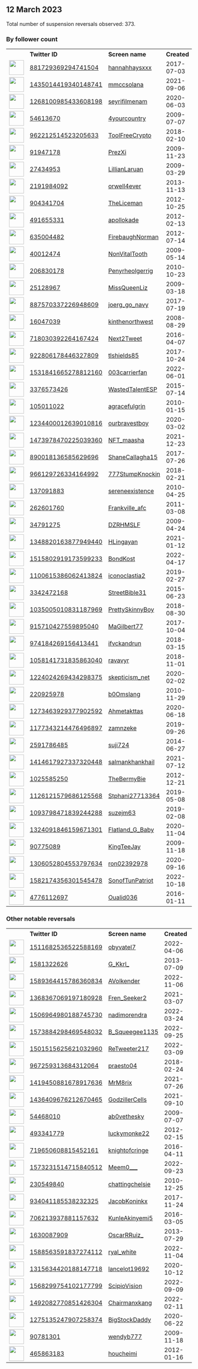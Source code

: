 
## 12 March 2023
Total number of suspension reversals observed: 373.

### By follower count
<table><tr><th></th><th align="left">Twitter ID</th><th align="left">Screen name</th>
<th align="left">Created</th><th align="left">Status</th><th align="left">Suspended</th><th align="left">Followers</th>
<tr><td><a href="https://pbs.twimg.com/profile_images/1660286386191187969/58Q2sK20_normal.jpg"><img src="https://pbs.twimg.com/profile_images/1660286386191187969/58Q2sK20_normal.jpg" width="40px" height="40px" align="center"/></a></td><td><a href="https://twitter.com/intent/user?user_id=881729369294741504">881729369294741504</a></td><td><a href="https://twitter.com/hannahhaysxxx">hannahhaysxxx</a></td><td>2017-07-03</td><td align="center"></td><td></td><td>87806</td></tr>
<tr><td><a href="https://pbs.twimg.com/profile_images/1559908756879720449/Xhh_9kxa_normal.jpg"><img src="https://pbs.twimg.com/profile_images/1559908756879720449/Xhh_9kxa_normal.jpg" width="40px" height="40px" align="center"/></a></td><td><a href="https://twitter.com/intent/user?user_id=1435014419340148741">1435014419340148741</a></td><td><a href="https://twitter.com/mmccsolana">mmccsolana</a></td><td>2021-09-06</td><td align="center"></td><td>2022-12-10</td><td>29244</td></tr>
<tr><td><a href="https://pbs.twimg.com/profile_images/1663613406828478466/i2ZzXmmT_normal.jpg"><img src="https://pbs.twimg.com/profile_images/1663613406828478466/i2ZzXmmT_normal.jpg" width="40px" height="40px" align="center"/></a></td><td><a href="https://twitter.com/intent/user?user_id=1268100985433608198">1268100985433608198</a></td><td><a href="https://twitter.com/seyrifilmenam">seyrifilmenam</a></td><td>2020-06-03</td><td align="center"></td><td>2022-10-09</td><td>18660</td></tr>
<tr><td><a href="https://pbs.twimg.com/profile_images/321405469/Ronald_20Reagan_normal.jpg"><img src="https://pbs.twimg.com/profile_images/321405469/Ronald_20Reagan_normal.jpg" width="40px" height="40px" align="center"/></a></td><td><a href="https://twitter.com/intent/user?user_id=54613670">54613670</a></td><td><a href="https://twitter.com/4yourcountry">4yourcountry</a></td><td>2009-07-07</td><td align="center"></td><td>2022-09-05</td><td>18620</td></tr>
<tr><td><a href="https://pbs.twimg.com/profile_images/965597855728766976/s4Y78iqU_normal.jpg"><img src="https://pbs.twimg.com/profile_images/965597855728766976/s4Y78iqU_normal.jpg" width="40px" height="40px" align="center"/></a></td><td><a href="https://twitter.com/intent/user?user_id=962212514523205633">962212514523205633</a></td><td><a href="https://twitter.com/ToolFreeCrypto">ToolFreeCrypto</a></td><td>2018-02-10</td><td align="center"></td><td></td><td>16551</td></tr>
<tr><td><a href="https://pbs.twimg.com/profile_images/1634996295570972675/Bk4Io3T8_normal.jpg"><img src="https://pbs.twimg.com/profile_images/1634996295570972675/Bk4Io3T8_normal.jpg" width="40px" height="40px" align="center"/></a></td><td><a href="https://twitter.com/intent/user?user_id=91947178">91947178</a></td><td><a href="https://twitter.com/PrezXi">PrezXi</a></td><td>2009-11-23</td><td align="center">🚫</td><td></td><td>14524</td></tr>
<tr><td><a href="https://pbs.twimg.com/profile_images/1468885356971917314/dD10X3l1_normal.jpg"><img src="https://pbs.twimg.com/profile_images/1468885356971917314/dD10X3l1_normal.jpg" width="40px" height="40px" align="center"/></a></td><td><a href="https://twitter.com/intent/user?user_id=27434953">27434953</a></td><td><a href="https://twitter.com/LillianLaruan">LillianLaruan</a></td><td>2009-03-29</td><td align="center"></td><td>2022-12-05</td><td>12522</td></tr>
<tr><td><a href="https://pbs.twimg.com/profile_images/538506491871776768/0pHoM3jh_normal.jpeg"><img src="https://pbs.twimg.com/profile_images/538506491871776768/0pHoM3jh_normal.jpeg" width="40px" height="40px" align="center"/></a></td><td><a href="https://twitter.com/intent/user?user_id=2191984092">2191984092</a></td><td><a href="https://twitter.com/orwell4ever">orwell4ever</a></td><td>2013-11-13</td><td align="center"></td><td>2022-09-11</td><td>12147</td></tr>
<tr><td><a href="https://pbs.twimg.com/profile_images/1443328139363561478/tSqZ1t1S_normal.jpg"><img src="https://pbs.twimg.com/profile_images/1443328139363561478/tSqZ1t1S_normal.jpg" width="40px" height="40px" align="center"/></a></td><td><a href="https://twitter.com/intent/user?user_id=904341704">904341704</a></td><td><a href="https://twitter.com/TheLiceman">TheLiceman</a></td><td>2012-10-25</td><td align="center"></td><td>2022-12-22</td><td>11994</td></tr>
<tr><td><a href="https://pbs.twimg.com/profile_images/1633803150632075264/ym91PVHU_normal.jpg"><img src="https://pbs.twimg.com/profile_images/1633803150632075264/ym91PVHU_normal.jpg" width="40px" height="40px" align="center"/></a></td><td><a href="https://twitter.com/intent/user?user_id=491655331">491655331</a></td><td><a href="https://twitter.com/apollokade">apollokade</a></td><td>2012-02-13</td><td align="center">🚫</td><td></td><td>9490</td></tr>
<tr><td><a href="https://pbs.twimg.com/profile_images/3131047808/3f0c3a65719d294e61073af0a411a06b_normal.jpeg"><img src="https://pbs.twimg.com/profile_images/3131047808/3f0c3a65719d294e61073af0a411a06b_normal.jpeg" width="40px" height="40px" align="center"/></a></td><td><a href="https://twitter.com/intent/user?user_id=635004482">635004482</a></td><td><a href="https://twitter.com/FirebaughNorman">FirebaughNorman</a></td><td>2012-07-14</td><td align="center"></td><td>2022-04-25</td><td>9151</td></tr>
<tr><td><a href="https://pbs.twimg.com/profile_images/1564238253641039874/WiD2BSr9_normal.jpg"><img src="https://pbs.twimg.com/profile_images/1564238253641039874/WiD2BSr9_normal.jpg" width="40px" height="40px" align="center"/></a></td><td><a href="https://twitter.com/intent/user?user_id=40012474">40012474</a></td><td><a href="https://twitter.com/NonVitalTooth">NonVitalTooth</a></td><td>2009-05-14</td><td align="center"></td><td>2022-10-05</td><td>8979</td></tr>
<tr><td><a href="https://pbs.twimg.com/profile_images/1656912954355339264/MjCxiWxh_normal.jpg"><img src="https://pbs.twimg.com/profile_images/1656912954355339264/MjCxiWxh_normal.jpg" width="40px" height="40px" align="center"/></a></td><td><a href="https://twitter.com/intent/user?user_id=206830178">206830178</a></td><td><a href="https://twitter.com/Penyrheolgerrig">Penyrheolgerrig</a></td><td>2010-10-23</td><td align="center"></td><td>2023-01-11</td><td>7875</td></tr>
<tr><td><a href="https://pbs.twimg.com/profile_images/792170053621821440/r9wm-erc_normal.jpg"><img src="https://pbs.twimg.com/profile_images/792170053621821440/r9wm-erc_normal.jpg" width="40px" height="40px" align="center"/></a></td><td><a href="https://twitter.com/intent/user?user_id=25128967">25128967</a></td><td><a href="https://twitter.com/MissQueenLiz">MissQueenLiz</a></td><td>2009-03-18</td><td align="center"></td><td></td><td>7752</td></tr>
<tr><td><a href="https://pbs.twimg.com/profile_images/1634933971279572993/EA7SRJbE_normal.jpg"><img src="https://pbs.twimg.com/profile_images/1634933971279572993/EA7SRJbE_normal.jpg" width="40px" height="40px" align="center"/></a></td><td><a href="https://twitter.com/intent/user?user_id=887570337226948609">887570337226948609</a></td><td><a href="https://twitter.com/joerg_go_navy">joerg_go_navy</a></td><td>2017-07-19</td><td align="center"></td><td></td><td>7245</td></tr>
<tr><td><a href="https://pbs.twimg.com/profile_images/1636142856850087937/TzC_1bFm_normal.jpg"><img src="https://pbs.twimg.com/profile_images/1636142856850087937/TzC_1bFm_normal.jpg" width="40px" height="40px" align="center"/></a></td><td><a href="https://twitter.com/intent/user?user_id=16047039">16047039</a></td><td><a href="https://twitter.com/kinthenorthwest">kinthenorthwest</a></td><td>2008-08-29</td><td align="center"></td><td></td><td>6509</td></tr>
<tr><td><a href="https://pbs.twimg.com/profile_images/1634973645763227648/AiI9isRv_normal.jpg"><img src="https://pbs.twimg.com/profile_images/1634973645763227648/AiI9isRv_normal.jpg" width="40px" height="40px" align="center"/></a></td><td><a href="https://twitter.com/intent/user?user_id=718030392264167424">718030392264167424</a></td><td><a href="https://twitter.com/Next2Tweet">Next2Tweet</a></td><td>2016-04-07</td><td align="center">🚫</td><td>2023-03-04</td><td>6491</td></tr>
<tr><td><a href="https://pbs.twimg.com/profile_images/1022626306763051009/f1Zz1BTO_normal.jpg"><img src="https://pbs.twimg.com/profile_images/1022626306763051009/f1Zz1BTO_normal.jpg" width="40px" height="40px" align="center"/></a></td><td><a href="https://twitter.com/intent/user?user_id=922806178446327809">922806178446327809</a></td><td><a href="https://twitter.com/tlshields85">tlshields85</a></td><td>2017-10-24</td><td align="center"></td><td>2022-05-24</td><td>6072</td></tr>
<tr><td><a href="https://pbs.twimg.com/profile_images/1635008335773675520/jCMReR_I_normal.jpg"><img src="https://pbs.twimg.com/profile_images/1635008335773675520/jCMReR_I_normal.jpg" width="40px" height="40px" align="center"/></a></td><td><a href="https://twitter.com/intent/user?user_id=1531841665278812160">1531841665278812160</a></td><td><a href="https://twitter.com/003carrierfan">003carrierfan</a></td><td>2022-06-01</td><td align="center">🚫</td><td>2022-09-28</td><td>5285</td></tr>
<tr><td><a href="https://pbs.twimg.com/profile_images/1634640170451365892/zUBNdKX5_normal.jpg"><img src="https://pbs.twimg.com/profile_images/1634640170451365892/zUBNdKX5_normal.jpg" width="40px" height="40px" align="center"/></a></td><td><a href="https://twitter.com/intent/user?user_id=3376573426">3376573426</a></td><td><a href="https://twitter.com/WastedTalentESP">WastedTalentESP</a></td><td>2015-07-14</td><td align="center"></td><td>2022-10-30</td><td>4373</td></tr>
<tr><td><a href="https://pbs.twimg.com/profile_images/1635379830786015232/HDMrrFwH_normal.jpg"><img src="https://pbs.twimg.com/profile_images/1635379830786015232/HDMrrFwH_normal.jpg" width="40px" height="40px" align="center"/></a></td><td><a href="https://twitter.com/intent/user?user_id=105011022">105011022</a></td><td><a href="https://twitter.com/agracefulgrin">agracefulgrin</a></td><td>2010-01-15</td><td align="center"></td><td>2023-02-17</td><td>4100</td></tr>
<tr><td><a href="https://pbs.twimg.com/profile_images/1633483140525113348/wq1LqSrf_normal.jpg"><img src="https://pbs.twimg.com/profile_images/1633483140525113348/wq1LqSrf_normal.jpg" width="40px" height="40px" align="center"/></a></td><td><a href="https://twitter.com/intent/user?user_id=1234400012639010816">1234400012639010816</a></td><td><a href="https://twitter.com/ourbravestboy">ourbravestboy</a></td><td>2020-03-02</td><td align="center"></td><td></td><td>3776</td></tr>
<tr><td><a href="https://pbs.twimg.com/profile_images/1641451088254758915/qTn14rbl_normal.png"><img src="https://pbs.twimg.com/profile_images/1641451088254758915/qTn14rbl_normal.png" width="40px" height="40px" align="center"/></a></td><td><a href="https://twitter.com/intent/user?user_id=1473978470225039360">1473978470225039360</a></td><td><a href="https://twitter.com/NFT_maasha">NFT_maasha</a></td><td>2021-12-23</td><td align="center"></td><td></td><td>3453</td></tr>
<tr><td><a href="https://pbs.twimg.com/profile_images/1508559490215469063/2sXahBSr_normal.jpg"><img src="https://pbs.twimg.com/profile_images/1508559490215469063/2sXahBSr_normal.jpg" width="40px" height="40px" align="center"/></a></td><td><a href="https://twitter.com/intent/user?user_id=890018136585629696">890018136585629696</a></td><td><a href="https://twitter.com/ShaneCallagha15">ShaneCallagha15</a></td><td>2017-07-26</td><td align="center"></td><td>2022-08-19</td><td>2785</td></tr>
<tr><td><a href="https://pbs.twimg.com/profile_images/1107441894961922049/oILJY9hh_normal.png"><img src="https://pbs.twimg.com/profile_images/1107441894961922049/oILJY9hh_normal.png" width="40px" height="40px" align="center"/></a></td><td><a href="https://twitter.com/intent/user?user_id=966129726334164992">966129726334164992</a></td><td><a href="https://twitter.com/777StumpKnockin">777StumpKnockin</a></td><td>2018-02-21</td><td align="center"></td><td>2022-11-24</td><td>2578</td></tr>
<tr><td><a href="https://pbs.twimg.com/profile_images/1402753000154689536/ac9AJFOD_normal.jpg"><img src="https://pbs.twimg.com/profile_images/1402753000154689536/ac9AJFOD_normal.jpg" width="40px" height="40px" align="center"/></a></td><td><a href="https://twitter.com/intent/user?user_id=137091883">137091883</a></td><td><a href="https://twitter.com/sereneexistence">sereneexistence</a></td><td>2010-04-25</td><td align="center"></td><td>2022-11-12</td><td>2416</td></tr>
<tr><td><a href="https://pbs.twimg.com/profile_images/1663353524355211264/6emmVvLH_normal.jpg"><img src="https://pbs.twimg.com/profile_images/1663353524355211264/6emmVvLH_normal.jpg" width="40px" height="40px" align="center"/></a></td><td><a href="https://twitter.com/intent/user?user_id=262601760">262601760</a></td><td><a href="https://twitter.com/Frankville_afc">Frankville_afc</a></td><td>2011-03-08</td><td align="center"></td><td>2023-01-13</td><td>2363</td></tr>
<tr><td><a href="https://pbs.twimg.com/profile_images/1634397063893987329/nKYtxNAS_normal.jpg"><img src="https://pbs.twimg.com/profile_images/1634397063893987329/nKYtxNAS_normal.jpg" width="40px" height="40px" align="center"/></a></td><td><a href="https://twitter.com/intent/user?user_id=34791275">34791275</a></td><td><a href="https://twitter.com/DZRHMSLF">DZRHMSLF</a></td><td>2009-04-24</td><td align="center"></td><td></td><td>2341</td></tr>
<tr><td><a href="https://pbs.twimg.com/profile_images/1667803310777335811/nb_hRrIZ_normal.jpg"><img src="https://pbs.twimg.com/profile_images/1667803310777335811/nb_hRrIZ_normal.jpg" width="40px" height="40px" align="center"/></a></td><td><a href="https://twitter.com/intent/user?user_id=1348820163877949440">1348820163877949440</a></td><td><a href="https://twitter.com/HLingayan">HLingayan</a></td><td>2021-01-12</td><td align="center"></td><td>2023-03-02</td><td>2072</td></tr>
<tr><td><a href="https://pbs.twimg.com/profile_images/1516111094640746505/usCTn50o_normal.jpg"><img src="https://pbs.twimg.com/profile_images/1516111094640746505/usCTn50o_normal.jpg" width="40px" height="40px" align="center"/></a></td><td><a href="https://twitter.com/intent/user?user_id=1515802919173599233">1515802919173599233</a></td><td><a href="https://twitter.com/BondKost">BondKost</a></td><td>2022-04-17</td><td align="center"></td><td>2022-11-23</td><td>1947</td></tr>
<tr><td><a href="https://pbs.twimg.com/profile_images/1214935190788694016/FNaO7QFV_normal.jpg"><img src="https://pbs.twimg.com/profile_images/1214935190788694016/FNaO7QFV_normal.jpg" width="40px" height="40px" align="center"/></a></td><td><a href="https://twitter.com/intent/user?user_id=1100615386062413824">1100615386062413824</a></td><td><a href="https://twitter.com/iconoclastia2">iconoclastia2</a></td><td>2019-02-27</td><td align="center"></td><td>2022-08-01</td><td>1828</td></tr>
<tr><td><a href="https://pbs.twimg.com/profile_images/1662072459330240512/LMxNyR8n_normal.jpg"><img src="https://pbs.twimg.com/profile_images/1662072459330240512/LMxNyR8n_normal.jpg" width="40px" height="40px" align="center"/></a></td><td><a href="https://twitter.com/intent/user?user_id=3342472168">3342472168</a></td><td><a href="https://twitter.com/StreetBible31">StreetBible31</a></td><td>2015-06-23</td><td align="center"></td><td>2022-11-11</td><td>1811</td></tr>
<tr><td><a href="https://pbs.twimg.com/profile_images/1586102102153170945/nSlVH7w-_normal.jpg"><img src="https://pbs.twimg.com/profile_images/1586102102153170945/nSlVH7w-_normal.jpg" width="40px" height="40px" align="center"/></a></td><td><a href="https://twitter.com/intent/user?user_id=1035005010831187969">1035005010831187969</a></td><td><a href="https://twitter.com/PrettySkinnyBoy">PrettySkinnyBoy</a></td><td>2018-08-30</td><td align="center">👋</td><td>2022-11-29</td><td>1793</td></tr>
<tr><td><a href="https://pbs.twimg.com/profile_images/1528979114312466433/BNw1TcMc_normal.jpg"><img src="https://pbs.twimg.com/profile_images/1528979114312466433/BNw1TcMc_normal.jpg" width="40px" height="40px" align="center"/></a></td><td><a href="https://twitter.com/intent/user?user_id=915710427559895040">915710427559895040</a></td><td><a href="https://twitter.com/MaGilbert77">MaGilbert77</a></td><td>2017-10-04</td><td align="center"></td><td>2022-10-29</td><td>1751</td></tr>
<tr><td><a href="https://pbs.twimg.com/profile_images/1655313419963121666/KmiIjvxZ_normal.jpg"><img src="https://pbs.twimg.com/profile_images/1655313419963121666/KmiIjvxZ_normal.jpg" width="40px" height="40px" align="center"/></a></td><td><a href="https://twitter.com/intent/user?user_id=974184269156413441">974184269156413441</a></td><td><a href="https://twitter.com/ifvckandrun">ifvckandrun</a></td><td>2018-03-15</td><td align="center"></td><td>2023-02-04</td><td>1621</td></tr>
<tr><td><a href="https://pbs.twimg.com/profile_images/1058146422258683904/xRPbETzT_normal.jpg"><img src="https://pbs.twimg.com/profile_images/1058146422258683904/xRPbETzT_normal.jpg" width="40px" height="40px" align="center"/></a></td><td><a href="https://twitter.com/intent/user?user_id=1058141731835863040">1058141731835863040</a></td><td><a href="https://twitter.com/ravavyr">ravavyr</a></td><td>2018-11-01</td><td align="center"></td><td></td><td>1592</td></tr>
<tr><td><a href="https://pbs.twimg.com/profile_images/1248082650855809027/KOVVP-1__normal.jpg"><img src="https://pbs.twimg.com/profile_images/1248082650855809027/KOVVP-1__normal.jpg" width="40px" height="40px" align="center"/></a></td><td><a href="https://twitter.com/intent/user?user_id=1224024269434298375">1224024269434298375</a></td><td><a href="https://twitter.com/skepticism_net">skepticism_net</a></td><td>2020-02-02</td><td align="center"></td><td></td><td>1544</td></tr>
<tr><td><a href="https://pbs.twimg.com/profile_images/1121215679548379142/Ltj3pqwo_normal.png"><img src="https://pbs.twimg.com/profile_images/1121215679548379142/Ltj3pqwo_normal.png" width="40px" height="40px" align="center"/></a></td><td><a href="https://twitter.com/intent/user?user_id=220925978">220925978</a></td><td><a href="https://twitter.com/b0Omslang">b0Omslang</a></td><td>2010-11-29</td><td align="center"></td><td></td><td>1340</td></tr>
<tr><td><a href="https://pbs.twimg.com/profile_images/1654968133386371072/5N092W1a_normal.jpg"><img src="https://pbs.twimg.com/profile_images/1654968133386371072/5N092W1a_normal.jpg" width="40px" height="40px" align="center"/></a></td><td><a href="https://twitter.com/intent/user?user_id=1273463929377902592">1273463929377902592</a></td><td><a href="https://twitter.com/Ahmetakttas">Ahmetakttas</a></td><td>2020-06-18</td><td align="center"></td><td>2022-07-28</td><td>1287</td></tr>
<tr><td><a href="https://pbs.twimg.com/profile_images/1647404838295068672/spiIuOC1_normal.jpg"><img src="https://pbs.twimg.com/profile_images/1647404838295068672/spiIuOC1_normal.jpg" width="40px" height="40px" align="center"/></a></td><td><a href="https://twitter.com/intent/user?user_id=1177343214476496897">1177343214476496897</a></td><td><a href="https://twitter.com/zamnzeke">zamnzeke</a></td><td>2019-09-26</td><td align="center">👋</td><td>2023-01-22</td><td>1245</td></tr>
<tr><td><a href="https://pbs.twimg.com/profile_images/1075584551894757376/g3UjCsBo_normal.jpg"><img src="https://pbs.twimg.com/profile_images/1075584551894757376/g3UjCsBo_normal.jpg" width="40px" height="40px" align="center"/></a></td><td><a href="https://twitter.com/intent/user?user_id=2591786485">2591786485</a></td><td><a href="https://twitter.com/suji724">suji724</a></td><td>2014-06-27</td><td align="center"></td><td>2022-11-10</td><td>1223</td></tr>
<tr><td><a href="https://pbs.twimg.com/profile_images/1599719800787423234/JzKa7v21_normal.jpg"><img src="https://pbs.twimg.com/profile_images/1599719800787423234/JzKa7v21_normal.jpg" width="40px" height="40px" align="center"/></a></td><td><a href="https://twitter.com/intent/user?user_id=1414617927337320448">1414617927337320448</a></td><td><a href="https://twitter.com/salmankhankhail">salmankhankhail</a></td><td>2021-07-12</td><td align="center"></td><td>2023-01-15</td><td>1188</td></tr>
<tr><td><a href="https://pbs.twimg.com/profile_images/1633544479859679237/WzWwTXwr_normal.jpg"><img src="https://pbs.twimg.com/profile_images/1633544479859679237/WzWwTXwr_normal.jpg" width="40px" height="40px" align="center"/></a></td><td><a href="https://twitter.com/intent/user?user_id=1025585250">1025585250</a></td><td><a href="https://twitter.com/TheBermyBie">TheBermyBie</a></td><td>2012-12-21</td><td align="center"></td><td>2022-08-26</td><td>1183</td></tr>
<tr><td><a href="https://pbs.twimg.com/profile_images/1180642225891561474/SA89limx_normal.jpg"><img src="https://pbs.twimg.com/profile_images/1180642225891561474/SA89limx_normal.jpg" width="40px" height="40px" align="center"/></a></td><td><a href="https://twitter.com/intent/user?user_id=1126121579686125568">1126121579686125568</a></td><td><a href="https://twitter.com/Stphani27713364">Stphani27713364</a></td><td>2019-05-08</td><td align="center"></td><td>2023-02-15</td><td>1154</td></tr>
<tr><td><a href="https://pbs.twimg.com/profile_images/1296191983040565249/50C23sIc_normal.jpg"><img src="https://pbs.twimg.com/profile_images/1296191983040565249/50C23sIc_normal.jpg" width="40px" height="40px" align="center"/></a></td><td><a href="https://twitter.com/intent/user?user_id=1093798471839244288">1093798471839244288</a></td><td><a href="https://twitter.com/suzejm63">suzejm63</a></td><td>2019-02-08</td><td align="center"></td><td>2022-10-27</td><td>1137</td></tr>
<tr><td><a href="https://pbs.twimg.com/profile_images/1550428796075085825/DIkU565L_normal.jpg"><img src="https://pbs.twimg.com/profile_images/1550428796075085825/DIkU565L_normal.jpg" width="40px" height="40px" align="center"/></a></td><td><a href="https://twitter.com/intent/user?user_id=1324091846159671301">1324091846159671301</a></td><td><a href="https://twitter.com/Flatland_G_Baby">Flatland_G_Baby</a></td><td>2020-11-04</td><td align="center"></td><td>2022-12-13</td><td>1135</td></tr>
<tr><td><a href="https://pbs.twimg.com/profile_images/1660252891850985473/FBEx6JL9_normal.jpg"><img src="https://pbs.twimg.com/profile_images/1660252891850985473/FBEx6JL9_normal.jpg" width="40px" height="40px" align="center"/></a></td><td><a href="https://twitter.com/intent/user?user_id=90775089">90775089</a></td><td><a href="https://twitter.com/KingTeeJay">KingTeeJay</a></td><td>2009-11-18</td><td align="center"></td><td></td><td>1103</td></tr>
<tr><td><a href="https://pbs.twimg.com/profile_images/1545663246060879873/P-3kJTCl_normal.jpg"><img src="https://pbs.twimg.com/profile_images/1545663246060879873/P-3kJTCl_normal.jpg" width="40px" height="40px" align="center"/></a></td><td><a href="https://twitter.com/intent/user?user_id=1306052804553797634">1306052804553797634</a></td><td><a href="https://twitter.com/ron02392978">ron02392978</a></td><td>2020-09-16</td><td align="center"></td><td>2022-09-29</td><td>1061</td></tr>
<tr><td><a href="https://pbs.twimg.com/profile_images/1621131193239457792/BXk1tpim_normal.jpg"><img src="https://pbs.twimg.com/profile_images/1621131193239457792/BXk1tpim_normal.jpg" width="40px" height="40px" align="center"/></a></td><td><a href="https://twitter.com/intent/user?user_id=1582174356301545478">1582174356301545478</a></td><td><a href="https://twitter.com/SonofTunPatriot">SonofTunPatriot</a></td><td>2022-10-18</td><td align="center"></td><td>2023-02-28</td><td>999</td></tr>
<tr><td><a href="https://pbs.twimg.com/profile_images/1665116349654261760/fFzoUv03_normal.jpg"><img src="https://pbs.twimg.com/profile_images/1665116349654261760/fFzoUv03_normal.jpg" width="40px" height="40px" align="center"/></a></td><td><a href="https://twitter.com/intent/user?user_id=4776112697">4776112697</a></td><td><a href="https://twitter.com/Oualid036">Oualid036</a></td><td>2016-01-11</td><td align="center"></td><td></td><td>989</td></tr>
</table>

### Other notable reversals
<table><tr><th></th><th align="left">Twitter ID</th><th align="left">Screen name</th>
<th align="left">Created</th><th align="left">Status</th><th align="left">Suspended</th><th align="left">Followers</th>
<tr><td><a href="https://pbs.twimg.com/profile_images/1511688039852093444/fKhd_B9P_normal.jpg"><img src="https://pbs.twimg.com/profile_images/1511688039852093444/fKhd_B9P_normal.jpg" width="40px" height="40px" align="center"/></a></td><td><a href="https://twitter.com/intent/user?user_id=1511682536522588169">1511682536522588169</a></td><td><a href="https://twitter.com/obyvatel7">obyvatel7</a></td><td>2022-04-06</td><td align="center"></td><td>2023-02-27</td><td>229</td></tr>
<tr><td><a href="https://pbs.twimg.com/profile_images/1349978501961707521/IM3W3Uad_normal.jpg"><img src="https://pbs.twimg.com/profile_images/1349978501961707521/IM3W3Uad_normal.jpg" width="40px" height="40px" align="center"/></a></td><td><a href="https://twitter.com/intent/user?user_id=1581322626">1581322626</a></td><td><a href="https://twitter.com/G_Kkrl_">G_Kkrl_</a></td><td>2013-07-09</td><td align="center"></td><td>2022-11-07</td><td>592</td></tr>
<tr><td><a href="https://pbs.twimg.com/profile_images/1589987156759543811/jqfmf83O_normal.jpg"><img src="https://pbs.twimg.com/profile_images/1589987156759543811/jqfmf83O_normal.jpg" width="40px" height="40px" align="center"/></a></td><td><a href="https://twitter.com/intent/user?user_id=1589364415786360834">1589364415786360834</a></td><td><a href="https://twitter.com/AVolkender">AVolkender</a></td><td>2022-11-06</td><td align="center"></td><td>2023-02-28</td><td>871</td></tr>
<tr><td><a href="https://pbs.twimg.com/profile_images/1368372478452658176/nOr_Iev9_normal.jpg"><img src="https://pbs.twimg.com/profile_images/1368372478452658176/nOr_Iev9_normal.jpg" width="40px" height="40px" align="center"/></a></td><td><a href="https://twitter.com/intent/user?user_id=1368367069197180928">1368367069197180928</a></td><td><a href="https://twitter.com/Fren_Seeker2">Fren_Seeker2</a></td><td>2021-03-07</td><td align="center"></td><td>2022-11-07</td><td>38</td></tr>
<tr><td><a href="https://pbs.twimg.com/profile_images/1648468528100691969/o1OhIge4_normal.jpg"><img src="https://pbs.twimg.com/profile_images/1648468528100691969/o1OhIge4_normal.jpg" width="40px" height="40px" align="center"/></a></td><td><a href="https://twitter.com/intent/user?user_id=1506964980188745730">1506964980188745730</a></td><td><a href="https://twitter.com/nadimorendra">nadimorendra</a></td><td>2022-03-24</td><td align="center"></td><td>2022-11-06</td><td>211</td></tr>
<tr><td><a href="https://pbs.twimg.com/profile_images/1602121925739745280/XuUSvZDs_normal.jpg"><img src="https://pbs.twimg.com/profile_images/1602121925739745280/XuUSvZDs_normal.jpg" width="40px" height="40px" align="center"/></a></td><td><a href="https://twitter.com/intent/user?user_id=1573884298469548032">1573884298469548032</a></td><td><a href="https://twitter.com/B_Squeegee1135">B_Squeegee1135</a></td><td>2022-09-25</td><td align="center">👋</td><td>2022-12-24</td><td>26</td></tr>
<tr><td><a href="https://pbs.twimg.com/profile_images/1661394229531123715/k0e_ks2C_normal.jpg"><img src="https://pbs.twimg.com/profile_images/1661394229531123715/k0e_ks2C_normal.jpg" width="40px" height="40px" align="center"/></a></td><td><a href="https://twitter.com/intent/user?user_id=1501515625621032960">1501515625621032960</a></td><td><a href="https://twitter.com/ReTweeter217">ReTweeter217</a></td><td>2022-03-09</td><td align="center"></td><td>2022-11-21</td><td>818</td></tr>
<tr><td><a href="https://pbs.twimg.com/profile_images/1078754883136671745/PVy_QYJ9_normal.jpg"><img src="https://pbs.twimg.com/profile_images/1078754883136671745/PVy_QYJ9_normal.jpg" width="40px" height="40px" align="center"/></a></td><td><a href="https://twitter.com/intent/user?user_id=967259313684312064">967259313684312064</a></td><td><a href="https://twitter.com/praesto04">praesto04</a></td><td>2018-02-24</td><td align="center"></td><td>2022-10-30</td><td>352</td></tr>
<tr><td><a href="https://pbs.twimg.com/profile_images/1489704649544421379/h1UNNJt5_normal.jpg"><img src="https://pbs.twimg.com/profile_images/1489704649544421379/h1UNNJt5_normal.jpg" width="40px" height="40px" align="center"/></a></td><td><a href="https://twitter.com/intent/user?user_id=1419450881678917636">1419450881678917636</a></td><td><a href="https://twitter.com/MrM8rix">MrM8rix</a></td><td>2021-07-26</td><td align="center"></td><td>2023-03-05</td><td>534</td></tr>
<tr><td><a href="https://pbs.twimg.com/profile_images/1658147947287019523/w4nGnKPb_normal.jpg"><img src="https://pbs.twimg.com/profile_images/1658147947287019523/w4nGnKPb_normal.jpg" width="40px" height="40px" align="center"/></a></td><td><a href="https://twitter.com/intent/user?user_id=1436409676212670465">1436409676212670465</a></td><td><a href="https://twitter.com/GodzillerCells">GodzillerCells</a></td><td>2021-09-10</td><td align="center"></td><td>2022-11-03</td><td>40</td></tr>
<tr><td><a href="https://pbs.twimg.com/profile_images/496475858832351232/tGLmgbRO_normal.jpeg"><img src="https://pbs.twimg.com/profile_images/496475858832351232/tGLmgbRO_normal.jpeg" width="40px" height="40px" align="center"/></a></td><td><a href="https://twitter.com/intent/user?user_id=54468010">54468010</a></td><td><a href="https://twitter.com/ab0vethesky">ab0vethesky</a></td><td>2009-07-07</td><td align="center">🔒</td><td>2023-02-10</td><td>8</td></tr>
<tr><td><a href="https://pbs.twimg.com/profile_images/1593091408411361280/9rK1rGU-_normal.jpg"><img src="https://pbs.twimg.com/profile_images/1593091408411361280/9rK1rGU-_normal.jpg" width="40px" height="40px" align="center"/></a></td><td><a href="https://twitter.com/intent/user?user_id=493341779">493341779</a></td><td><a href="https://twitter.com/luckymonke22">luckymonke22</a></td><td>2012-02-15</td><td align="center">🔒</td><td>2023-02-10</td><td>0</td></tr>
<tr><td><a href="https://pbs.twimg.com/profile_images/1598684478674722816/Kh6VrGW1_normal.jpg"><img src="https://pbs.twimg.com/profile_images/1598684478674722816/Kh6VrGW1_normal.jpg" width="40px" height="40px" align="center"/></a></td><td><a href="https://twitter.com/intent/user?user_id=719650608815452161">719650608815452161</a></td><td><a href="https://twitter.com/knightofcringe">knightofcringe</a></td><td>2016-04-11</td><td align="center">🔒</td><td>2023-02-09</td><td>5</td></tr>
<tr><td><a href="https://pbs.twimg.com/profile_images/1599126664176451585/W_MGUcaR_normal.jpg"><img src="https://pbs.twimg.com/profile_images/1599126664176451585/W_MGUcaR_normal.jpg" width="40px" height="40px" align="center"/></a></td><td><a href="https://twitter.com/intent/user?user_id=1573231514715840512">1573231514715840512</a></td><td><a href="https://twitter.com/Meem0___">Meem0___</a></td><td>2022-09-23</td><td align="center"></td><td>2022-12-08</td><td>12</td></tr>
<tr><td><a href="https://pbs.twimg.com/profile_images/1637590203484475392/gv9CrMkg_normal.jpg"><img src="https://pbs.twimg.com/profile_images/1637590203484475392/gv9CrMkg_normal.jpg" width="40px" height="40px" align="center"/></a></td><td><a href="https://twitter.com/intent/user?user_id=230549840">230549840</a></td><td><a href="https://twitter.com/chattingchelsie">chattingchelsie</a></td><td>2010-12-25</td><td align="center"></td><td>2023-03-02</td><td>12</td></tr>
<tr><td><a href="https://pbs.twimg.com/profile_images/1351545178801233920/3BESIeUD_normal.jpg"><img src="https://pbs.twimg.com/profile_images/1351545178801233920/3BESIeUD_normal.jpg" width="40px" height="40px" align="center"/></a></td><td><a href="https://twitter.com/intent/user?user_id=934041185538232325">934041185538232325</a></td><td><a href="https://twitter.com/JacobKoninkx">JacobKoninkx</a></td><td>2017-11-24</td><td align="center"></td><td>2023-02-09</td><td>24</td></tr>
<tr><td><a href="https://pbs.twimg.com/profile_images/1453045135164465155/Mfd7ueVd_normal.jpg"><img src="https://pbs.twimg.com/profile_images/1453045135164465155/Mfd7ueVd_normal.jpg" width="40px" height="40px" align="center"/></a></td><td><a href="https://twitter.com/intent/user?user_id=706213937881157632">706213937881157632</a></td><td><a href="https://twitter.com/KunleAkinyemi5">KunleAkinyemi5</a></td><td>2016-03-05</td><td align="center"></td><td>2023-03-09</td><td>350</td></tr>
<tr><td><a href="https://pbs.twimg.com/profile_images/378800000207709501/9c02fcd43e9d752cbf8c3252ae0f782e_normal.jpeg"><img src="https://pbs.twimg.com/profile_images/378800000207709501/9c02fcd43e9d752cbf8c3252ae0f782e_normal.jpeg" width="40px" height="40px" align="center"/></a></td><td><a href="https://twitter.com/intent/user?user_id=1630087909">1630087909</a></td><td><a href="https://twitter.com/OscarRRuiz_">OscarRRuiz_</a></td><td>2013-07-29</td><td align="center"></td><td>2023-02-09</td><td>2</td></tr>
<tr><td><a href="https://pbs.twimg.com/profile_images/1588563768593633280/SgccAIks_normal.png"><img src="https://pbs.twimg.com/profile_images/1588563768593633280/SgccAIks_normal.png" width="40px" height="40px" align="center"/></a></td><td><a href="https://twitter.com/intent/user?user_id=1588563591837274112">1588563591837274112</a></td><td><a href="https://twitter.com/ryal_white">ryal_white</a></td><td>2022-11-04</td><td align="center"></td><td>2022-12-29</td><td>111</td></tr>
<tr><td><a href="https://pbs.twimg.com/profile_images/1330688260100780033/ZPingE0A_normal.jpg"><img src="https://pbs.twimg.com/profile_images/1330688260100780033/ZPingE0A_normal.jpg" width="40px" height="40px" align="center"/></a></td><td><a href="https://twitter.com/intent/user?user_id=1315634420188147718">1315634420188147718</a></td><td><a href="https://twitter.com/lancelot19692">lancelot19692</a></td><td>2020-10-12</td><td align="center"></td><td>2023-03-05</td><td>181</td></tr>
<tr><td><a href="https://pbs.twimg.com/profile_images/1635463857085861889/awD_z1rG_normal.jpg"><img src="https://pbs.twimg.com/profile_images/1635463857085861889/awD_z1rG_normal.jpg" width="40px" height="40px" align="center"/></a></td><td><a href="https://twitter.com/intent/user?user_id=1568299754102177799">1568299754102177799</a></td><td><a href="https://twitter.com/ScipioVision">ScipioVision</a></td><td>2022-09-09</td><td align="center"></td><td>2022-10-17</td><td>493</td></tr>
<tr><td><a href="https://pbs.twimg.com/profile_images/1668401864772292608/YrO8_jYG_normal.jpg"><img src="https://pbs.twimg.com/profile_images/1668401864772292608/YrO8_jYG_normal.jpg" width="40px" height="40px" align="center"/></a></td><td><a href="https://twitter.com/intent/user?user_id=1492082770851426304">1492082770851426304</a></td><td><a href="https://twitter.com/Chairmanxkang">Chairmanxkang</a></td><td>2022-02-11</td><td align="center"></td><td>2022-12-21</td><td>176</td></tr>
<tr><td><a href="https://pbs.twimg.com/profile_images/1355614484044386310/XdgQ5k_Y_normal.jpg"><img src="https://pbs.twimg.com/profile_images/1355614484044386310/XdgQ5k_Y_normal.jpg" width="40px" height="40px" align="center"/></a></td><td><a href="https://twitter.com/intent/user?user_id=1275135247907258374">1275135247907258374</a></td><td><a href="https://twitter.com/BigStockDaddy">BigStockDaddy</a></td><td>2020-06-22</td><td align="center"></td><td>2022-12-23</td><td>210</td></tr>
<tr><td><a href="https://abs.twimg.com/sticky/default_profile_images/default_profile_normal.png"><img src="https://abs.twimg.com/sticky/default_profile_images/default_profile_normal.png" width="40px" height="40px" align="center"/></a></td><td><a href="https://twitter.com/intent/user?user_id=90781301">90781301</a></td><td><a href="https://twitter.com/wendyb777">wendyb777</a></td><td>2009-11-18</td><td align="center"></td><td>2023-02-08</td><td>1</td></tr>
<tr><td><a href="https://pbs.twimg.com/profile_images/1292614423748780032/efoG9Hx1_normal.jpg"><img src="https://pbs.twimg.com/profile_images/1292614423748780032/efoG9Hx1_normal.jpg" width="40px" height="40px" align="center"/></a></td><td><a href="https://twitter.com/intent/user?user_id=465863183">465863183</a></td><td><a href="https://twitter.com/houcheimi">houcheimi</a></td><td>2012-01-16</td><td align="center">🔒</td><td>2023-02-09</td><td>0</td></tr>
</table>
